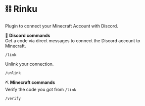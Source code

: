 # ⛓ Rinku

Plugin to connect your Minecraft Account with Discord.

💬 **Discord commands**  
Get a code via direct messages to connect the Discord account to Minecraft.
```
/link
```
Unlink your connection.
```
/unlink
```

⛏ **Minecraft commands**  
Verify the code you got from `/link`
```
/verify
```